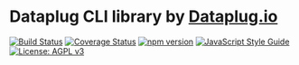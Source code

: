 # Dataplug CLI library by [Dataplug.io](https://dataplug.io)

[![Build Status](https://travis-ci.org/dataplug-io/dataplug-cli.svg?branch=master)](https://travis-ci.org/dataplug-io/dataplug-cli)
[![Coverage Status](https://coveralls.io/repos/github/dataplug-io/dataplug-cli/badge.svg?branch=master)](https://coveralls.io/github/dataplug-io/dataplug-cli?branch=master)
[![npm version](https://badge.fury.io/js/%40dataplug%2Fdataplug-cli.svg)](https://badge.fury.io/js/%40dataplug%2Fdataplug-cli)
[![JavaScript Style Guide](https://img.shields.io/badge/code_style-standard-brightgreen.svg)](https://standardjs.com)
[![License: AGPL v3](https://img.shields.io/badge/License-AGPL%20v3-blue.svg)](https://www.gnu.org/licenses/agpl-3.0)
